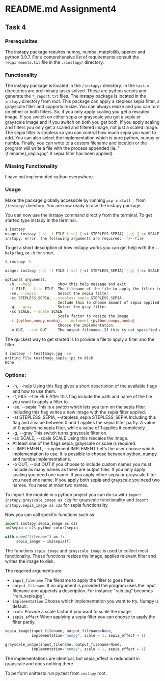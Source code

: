 # README.md Assignment4

## Task 4

### Prerequisites

The instapy package requires numpy, numba, matplotlib, opencv and python 3.9.7. For a comprehensive list of requirements consult the `requirements.txt` file in the `./instapy/` directory.

### Functionality

The instapy package is located in the `/instapy/` directory. In the `task-x` directories are preliminary tasks solved. These are python scripts and generate the `*_report.txt` files. The instapy package is located in the `instapy` directory from root. This package can apply a stepless sepia filter, a grayscale filter and supports resize. You can always resize and you can turn on either or both filters. So, if you only apply scaling you get a rescaled image. If you switch on either sepia or grayscale you get a sepia or grayscale image and if you switch on both you get both. If you apply scaling and filters you only get a scaled and filtered image, not just a scaled image. The sepia filter is stepless so you can control how much sepia you want to add. You can also select the implementation which is pure python, numpy or numba. Finally, you can write to a custom filename and location or the program will write a file with the process appended (ie. "{filename}_sepia.jpg" if sepia filter has been applied).

### Missing Functionality

I have not implemented cython everywhere.

### Usage

Make the package globally accessible by running `pip install .` from `/instapy/` directory.
You are now ready to use the instapy package.

You can now use the instapy command directly from the terminal. To get started type instapy in the terminal.
```bash
$ instapy
usage: instapy [-h] -f FILE [-se] [-st STEPLESS_SEPIA] [-g] [-sc SCALE] [-i {python,numpy,numba}] [-o OUT]
instapy: error: the following arguments are required: -f/--file
```

To get a short description of how instapy works you can get help with the `--help` flag, or `-h` for short. 

```bash
$ instapy -h

usage: instapy [-h] -f FILE [-se] [-st STEPLESS_SEPIA] [-g] [-sc SCALE] [-i {python,numpy,numba}] [-o OUT]

optional arguments:
  -h, --help            show this help message and exit
  -f FILE, --file FILE  The filename of the file to apply the filter to.
  -se, --sepia          Select the sepia filter
  -st STEPLESS_SEPIA, --stepless_sepia STEPLESS_SEPIA
                        Include this to choose amount of sepia applied. Between 0 and 1.
  -g, --gray            Select the gray filter
  -sc SCALE, --scale SCALE
                        Scale factor to resize the image
  -i {python,numpy,numba}, --implement {python,numpy,numba}
                        Choose the implementation.
  -o OUT, --out OUT     The output filename. If this is not specified a new file is saved at the same location as {filename}_filter.jpg
```

The quickest way to get started is to provide a file to apply a filter and the filter.

```bash
$ instapy -f testImage.jpg -se
Writing file testImage_sepia.jpg to disk
Done
```

### Options:
* -h, --help
Using this flag gives a short description of the available flags and how to use them.
* -f, FILE --file FILE
After this flag include the path and name of the file you want to apply a filter to.
* -se, --sepia
This is a switch which lets you turn on the sepia filter. Including this flag writes a new image with the sepia filter applied.
* -st STEPLESS_SEPIA, --stepless_sepia STEPLESS_SEPIA
Including this flag and a value between 0 and 1 applies the sepia filter partly. A value of 0 applies no sepia filter, while a value of 1 applies it completely.
* -g, --gray
This switch turns grayscale filter on.
* -sc SCALE, --scale SCALE
Using this rescales the image.
* At least one of the flags sepia, grayscale or scale is required. 
* -i IMPLEMENT, --implement IMPLEMENT
Let's the user choose which implementation to use. It is possible to choose between python, numpy and numba implementations.
* -o OUT, --out OUT
If you choose to include custom names you must include as many names as there are output files. If you only apply scaling you need one name. If you apply either sepia or grayscale filter you need one name. If you apply both sepia and grayscale you need two names. You need at most two names.

To import the module in a python project you can do so with
`import instapy.grayscale_image as c2g` for grayscale functionality and
`import instapy.sepia_image as c2s` for sepia functionality.

Now you can call specific functions such as
```python
import instapy.sepia_image as c2s
im2sepia = c2s.python_color2sepia

with open("filename") as f:
     sepia_image = im2sepia(f)
```

The functions `sepia_image` and `grayscale_image` is used to collect most functionality. These functions resizes the image, applies relevant filter and writes the image to disk.

The required arguments are
* `input_filename`
The filename to apply the filter to goes here.
* `output_filename`
If no argument is provided the program uses the input filename and appends a description. For instance "rain.jpg" becomes "rain_sepia.jpg".
* `implementation`
Choose which implementation you want to try. Numpy is default.
* `scale`
Provide a scale factor if you want to scale the image.
* `sepia_effect`
When applying a sepia filter you can choose to apply the filter partly.

```python
sepia_image(input_filename, output_filename=None,
            implementation="numpy", scale = 1, sepia_effect = 1)
```

```python
grayscale_image(input_filename, output_filename=None,
            implementation="numpy", scale = 1, sepia_effect = 1)
```

The implementations are identical, but sepia_effect is redundant in grayscale and does nothing there.

To perform unittests run py.test from `instapy` root.
